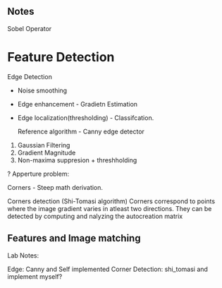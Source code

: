## Notes

Sobel Operator

# Feature Detection

Edge Detection

- Noise smoothing
- Edge enhancement - Gradietn Estimation
- Edge localization(thresholding) - Classifcation.
  
  Reference algorithm - Canny edge detector
1. Gaussian Filtering
2. Gradient Magnitude
3. Non-maxima suppresion + threshholding
   
? Apperture problem: 

Corners - Steep math derivation.

Corners detection (Shi-Tomasi algorithm)
Corners correspond to points where the image gradient varies in atleast two 
directions. They can
be detected by computing and nalyzing the autocreation matrix 

Features and Image matching
--
Lab Notes:

Edge: Canny and Self implemented
Corner Detection: shi_tomasi and implement myself?